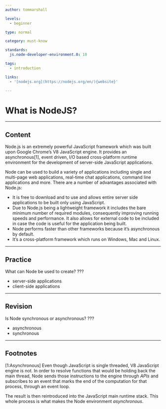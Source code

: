 ```yaml
---
author: tommarshall

levels:
  - beginner

type: normal

category: must-know

standards:
  js.node-developer-environment.0: 10

tags:
  - introduction

links:
  - '[nodejs.org](https://nodejs.org/en/){website}'

---
```

# What is NodeJS?

---
## Content

Node.js is an extremely powerful JavaScript framework which was built upon Google Chrome’s V8 JavaScript engine. It provides an asynchronous[1], event driven, I/O based cross-platform runtime environment for the development of server-side JavaScript applications.

Node can be used to build a variety of applications including single and multi-page web applications, real-time chat applications, command line applications and more. There are a number of advantages associated with Node.js:

- It is free to download and to use and allows entire server side applications to be built only using JavaScript.
- Due to Node.js being a lightweight framework it includes the bare minimum number of required modules, consequently improving running speeds and performance. It also allows for external code to be included in case the code is useful for the application being built.
- Node performs faster than other frameworks because it’s asynchronous by default.
- It’s a cross-platform framework which runs on Windows, Mac and Linux.

---
## Practice

What can Node be used to create?
???


* server-side applications
* client-side applications

---
## Revision

Is Node synchronous or asynchronous?
???


* asynchronous
* synchronous

---
## Footnotes

[1:Asynchronous]
Even though JavaScript is single threaded, V8 JavaScript engine is not. In order to resolve functions that would be holding back the main thread, Node sends those instructions to the engine through *APIs* and subscribes to an event that marks the end of the computation for that process, through an event loop.

The result is then reintroduced into the JavaScript main runtime stack. This whole process is what makes the Node environment *asynchronous*.
